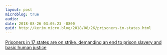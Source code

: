 ```yaml
---
layout: post
microblog: true
audio: 
date: 2018-08-26 03:05:23 -0800
guid: http://kerim.micro.blog/2018/08/26/prisoners-in-states.html
---
```

[Prisoners in 17 states are on strike, demanding an end to prison slavery and basic human justice](https://boingboing.net/2018/08/24/american-apartheid.html)
